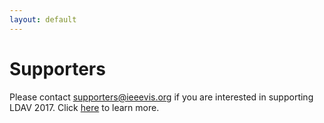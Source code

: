 ```yaml
---
layout: default
---
```


# Supporters

Please contact supporters@ieeevis.org if you are interested in supporting LDAV
2017. Click
[here](http://ieeevis.org/year/2017/info/exhibition/supporters-and-exhibition)
to learn more.